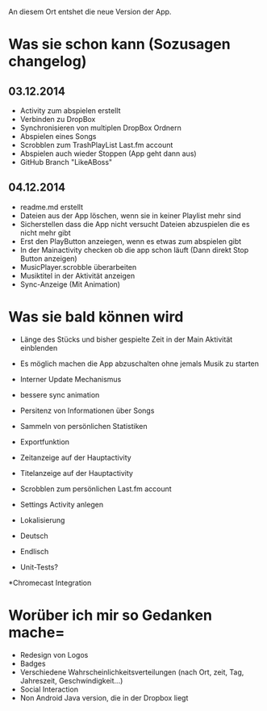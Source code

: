 An diesem Ort entshet die neue Version der App.

# Was sie schon kann (Sozusagen changelog)
## 03.12.2014
* Activity zum abspielen erstellt
* Verbinden zu DropBox
* Synchronisieren von multiplen DropBox Ordnern
* Abspielen eines Songs
* Scrobblen zum TrashPlayList Last.fm account
* Abspielen auch wieder Stoppen (App geht dann aus)
* GitHub Branch "LikeABoss"
## 04.12.2014
* readme.md erstellt
* Dateien aus der App löschen, wenn sie in keiner Playlist mehr sind
* Sicherstellen dass die App nicht versucht Dateien abzuspielen die es nicht mehr gibt
* Erst den PlayButton anzeiegen, wenn es etwas zum abspielen gibt
* In der Mainactivity checken ob die app schon läuft (Dann direkt Stop Button anzeigen)
* MusicPlayer.scrobble überarbeiten
* Musiktitel in der Aktivität anzeigen
* Sync-Anzeige (Mit Animation)
# Was sie bald können wird
* Länge des Stücks und bisher gespielte Zeit in der Main Aktivität einblenden
* Es möglich machen die App abzuschalten ohne jemals Musik zu starten
* Interner Update Mechanismus
* bessere sync animation
* Persitenz von Informationen über Songs
* Sammeln von persönlichen Statistiken
* Exportfunktion 
* Zeitanzeige auf der Hauptactivity
* Titelanzeige auf der Hauptactivity
* Scrobblen zum persönlichen Last.fm account
* Settings Activity anlegen

* Lokalisierung
* Deutsch
* Endlisch

* Unit-Tests?

*Chromecast Integration
# Worüber ich mir so Gedanken mache=
* Redesign von Logos
* Badges
* Verschiedene Wahrscheinlichkeitsverteilungen (nach Ort, zeit, Tag, Jahreszeit, Geschwindigkeit...)
* Social Interaction
* Non Android Java version, die in der Dropbox liegt